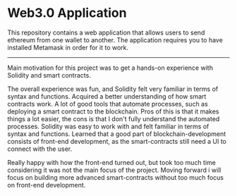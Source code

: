 # Web3.0 Application
This repository contains a web application that allows users to send ethereum from one wallet to another.
The application requires you to have installed Metamask in order for it to work.

-----------------------------------------------------

Main motivation for this project was to get a hands-on experience with Solidity and smart contracts.

The overall experience was fun, and Solidity felt very familiar in terms of syntax and functions.
Acquired a better understanding of how smart contracts work.
A lot of good tools that automate processes, such as deploying a smart contract to the blockchain. Pros of this is that it makes things a lot easier, the cons is that I don't fully understand the automated processes.
Solidity was easy to work with and felt familiar in terms of syntax and functions.
Learned that a good part of blockchain-development consists of front-end development, as the smart-contracts still need a UI to connect with the user.

Really happy with how the front-end turned out, but took too much time considering it was not the main focus of the project.
Moving forward i will focus on building more advanced smart-contracts without too much focus on front-end development.
